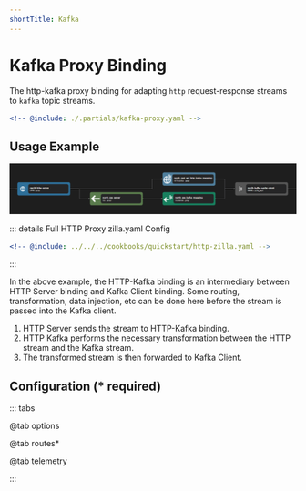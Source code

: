 ```yaml
---
shortTitle: Kafka
---
```


# Kafka Proxy Binding

The http-kafka proxy binding for adapting `http` request-response streams to `kafka` topic streams.

```yaml {3}
<!-- @include: ./.partials/kafka-proxy.yaml -->
```

## Usage Example

![Pipeline with HTTP-Kafka Example](../images/http-part3.png)

::: details Full HTTP Proxy zilla.yaml Config

```yaml
<!-- @include: ../../../cookbooks/quickstart/http-zilla.yaml -->
```

:::

In the above example, the HTTP-Kafka binding is an intermediary between HTTP Server binding and Kafka Client binding. Some routing, transformation, data injection, etc can be done here before the stream is passed into the Kafka client.

1. HTTP Server sends the stream to HTTP-Kafka binding.
2. HTTP Kafka performs the necessary transformation between the HTTP stream and the Kafka stream.
3. The transformed stream is then forwarded to Kafka Client.

## Configuration (\* required)

::: tabs

@tab options

<!-- @include: ./.partials/kafka-options.md -->

@tab routes\*

<!-- @include: ./.partials/kafka-routes.md -->

@tab telemetry

<!-- @include: ../.partials/telemetry-http.md -->

:::
